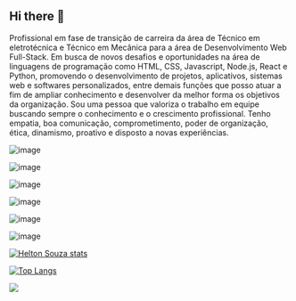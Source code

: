 ## Hi there 👋

Profissional em fase de transição de carreira da área de Técnico em eletrotécnica e Técnico em Mecânica para a área de Desenvolvimento Web Full-Stack. Em busca de novos desafios e oportunidades na área de linguagens de programação como HTML, CSS, Javascript, Node.js, React e Python, promovendo o desenvolvimento de projetos, aplicativos, sistemas web e softwares personalizados, entre demais funções que posso atuar a fim de ampliar conhecimento e desenvolver da melhor forma os objetivos da organização.
Sou uma pessoa que valoriza o trabalho em equipe buscando sempre o conhecimento e o crescimento profissional. Tenho empatia, boa comunicação, comprometimento, poder de organização, ética, dinamismo, proativo e disposto a novas experiências.


![image](https://github.com/heltonjuniodesouza/heltonjuniodesouza/assets/170025807/8cd52353-a85f-48b3-8ad5-7a2a7b0fcd5a)

![image](https://github.com/heltonjuniodesouza/heltonjuniodesouza/assets/170025807/7b8f4576-b938-4022-90e5-8f455d96cc2d)

![image](https://github.com/heltonjuniodesouza/heltonjuniodesouza/assets/170025807/ce93c1a0-d65a-4d1f-9ed9-1e3a0fb09a44)

![image](https://github.com/heltonjuniodesouza/heltonjuniodesouza/assets/170025807/7b0bcbfe-48ad-4cc0-92e3-2bc5ae2986c7)

![image](https://github.com/heltonjuniodesouza/heltonjuniodesouza/assets/170025807/a4c730ef-6d7b-4763-bcf3-93ba0dd859c9)

![image](https://github.com/heltonjuniodesouza/heltonjuniodesouza/assets/170025807/98880e4e-8302-40f4-87b3-ea983aba9646)

[![Helton Souza stats](https://github-readme-stats.vercel.app/api?username=heltonjuniodesouza
)](https://github.com/anuraghazra/github-readme-stats)

[![Top Langs](https://github-readme-stats.vercel.app/api/top-langs/?username=heltonjuniodesouza)](https://github.com/anuraghazra/github-readme-stats)

![](https://komarev.com/ghpvc/?username=heltonjuniodesouza)

